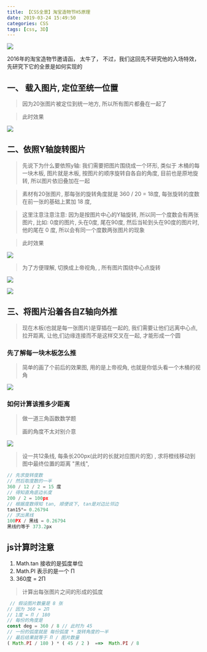 ```yaml
---
title: 【CSS全景】淘宝造物节H5原理
date: 2019-03-24 15:49:50
categories: CSS
tags: [css, 3D]
---
```



![](http://img.nixiaolei.com/zaowu.gif)

2016年的淘宝造物节邀请函， 太牛了， 不过，我们这回先不研究他的入场特效，先研究下它的全景是如何实现的


## 一、 载入图片, 定位至统一位置
>因为20张图片被定位到统一地方, 所以所有图片都叠在一起了

>此时效果


![](http://img.nixiaolei.com/taobao01.png)

## 二、依照Y轴旋转图片
>先说下为什么要依照y轴:  我们需要把图片围绕成一个环形, 类似于 木桶的每一块木板,   图片就是木板, 按图片的顺序旋转自各自的角度, 目前也是原地旋转, 所以图片依旧叠加在一起

>素材有20张图片, 那每张的旋转角度就是 360 / 20 = 18度, 每张旋转的度数在前一张的基础上累加 18 度, 

>这里注意注意注意: 因为是按图片中心的Y轴旋转, 所以同一个度数会有两张图片,  比如: 0度的图片, 头在0度, 尾在90度,    然后当轮到头在90度的图片时, 他的尾在 0 度, 所以会有同一个度数两张图片的现象


>此时效果

![](http://img.nixiaolei.com/taobao02.png)


>为了方便理解, 切换成上帝视角, ,  所有图片围绕中心点旋转

![](http://img.nixiaolei.com/taobao03.png)

![](http://img.nixiaolei.com/taobao04.png)



## 三、将图片沿着各自Z轴向外推
>现在木板(也就是每一张图片)是穿插在一起的, 我们需要让他们远离中心点, 拉开距离, 让他,们边缘连接而不是这样交叉在一起,  才能形成一个圆

### 先了解每一块木板怎么推
>简单的画了个前后的效果图,  用的是上帝视角, 也就是你低头看一个木桶的视角



![](http://img.nixiaolei.com/taobao05.png)


### 如何计算该推多少距离
>做一道三角函数数学题
>
>画的角度不太对别介意

![](http://img.nixiaolei.com/taobao06.png)

>设一共12条线,  每条长200px(此时的长就对应图片的宽) ,  求将橙线移动到图中最终位置的距离 "黑线",
```JavaScript
// 先求旋转度数
// 然后取度数的一半
360 / 12 / 2 = 15 度
// 得知直角底边长度
200 / 2 = 100px
// 根据度数得知 tan, 顺便说下, tan是对边比邻边
tan15°= 0.26794
// 求出黑线
100PX / 黑线 = 0.26794
黑线约等于 373.2px
```

## js计算时注意
1. Math.tan 接收的是弧度单位
2. Math.PI 表示的是一个 Π
3. 360度 = 2Π 
>计算出每张图片之间的形成的弧度
```JavaScript
 // 假设图片数量是 8 张
// 因为 360 = 2Π
// 1度 = Π / 180
// 每份的角度是
const deg = 360 / 8 // 此时为 45
// 一份的弧度就是 每份弧度 * 旋转角度的一半
// 最后结果就等于 Π / 图片数量
( Math.PI / 180 ) * ( 45 / 2 )  ==>  Math.PI / 8
```






<div style='display: none;'>
谢谢最可爱的贝玺
</div>















